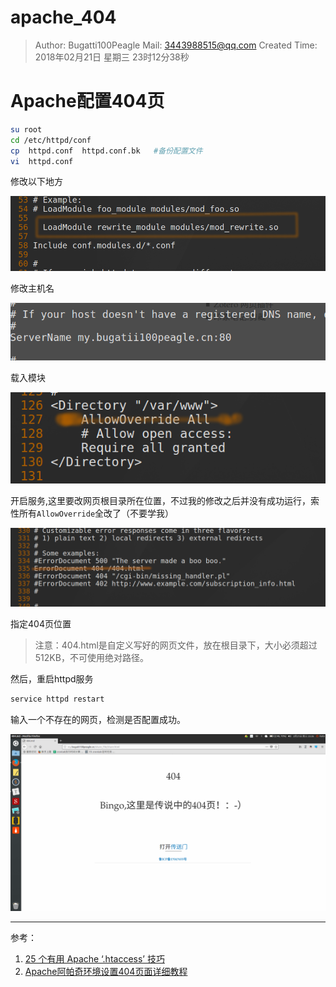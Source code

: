 # apache_404

> Author: Bugatti100Peagle  Mail: 3443988515@qq.com
> Created Time: 2018年02月21日 星期三 23时12分38秒

# Apache配置404页

```bash
su root 
cd /etc/httpd/conf   
cp  httpd.conf  httpd.conf.bk   #备份配置文件
vi  httpd.conf
```
修改以下地方

![](./pictures/apache_404_1.png)

修改主机名

![](./pictures/apache_404_5.png)

载入模块

![](./pictures/apache_404_2.png)

开启服务,这里要改网页根目录所在位置，不过我的修改之后并没有成功运行，索性所有`AllowOverride`全改了（不要学我）

![](./pictures/apache_404_3.png)

指定404页位置

>  注意：404.html是自定义写好的网页文件，放在根目录下，大小必须超过512KB，不可使用绝对路径。

然后，重启httpd服务

```bash
service httpd restart
```

输入一个不存在的网页，检测是否配置成功。

![](./pictures/apache_404_4.png)
***

参考：

1. [25 个有用 Apache ‘.htaccess’ 技巧 ](https://linux.cn/article-5731-1.html) 
2. [Apache阿帕奇环境设置404页面详细教程](https://jingyan.baidu.com/article/36d6ed1f62f4821bcf4883b2.html) 